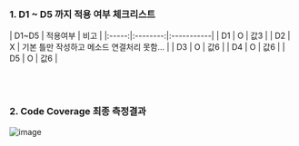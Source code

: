 **<h3>1. D1 ~ D5 까지 적용 여부 체크리스트</h3>**
| D1~D5 | 적용여부 | 비고 |
|:-----:|:--------:|:-----------|
|   D1  | O | 값3   |
|   D2  | X   | 기본 틀만 작성하고 메소드 연결처리 못함...   |
|   D3  | O   | 값6   |
|   D4  | O   | 값6   |
|   D5  | O   | 값6   |

<br/>
<br/>

**<h3>2. Code Coverage 최종 측정결과</h3>**
![image](https://github.com/user-attachments/assets/4bdbbc54-e1f4-421b-99c3-7c2cb02fd13a)
